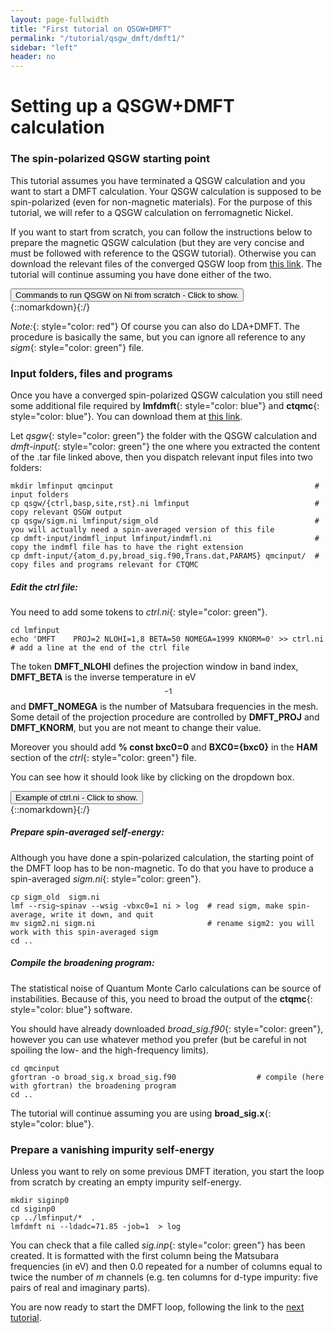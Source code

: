```yaml
---
layout: page-fullwidth
title: "First tutorial on QSGW+DMFT"
permalink: "/tutorial/qsgw_dmft/dmft1/"
sidebar: "left"
header: no
---
```


# Setting up a QSGW+DMFT calculation

### The spin-polarized QSGW starting point 

This tutorial assumes you have terminated a QSGW calculation and you want to start a DMFT calculation. Your QSGW calculation is supposed to be spin-polarized (even for non-magnetic materials). For the purpose of this tutorial, we will refer to a QSGW calculation on ferromagnetic Nickel. 

If you want to start from scratch, you can follow the instructions below to prepare the magnetic QSGW calculation (but they are very concise and must be followed with reference to the QSGW tutorial). Otherwise you can download the relevant files of the converged QSGW loop from [this link](https://lordcephei.github.io/assets/download/inputfiles/qsgw_ni.tar.gz).
The tutorial will continue assuming you have done either of the two.

<div onclick="elm = document.getElementById('qsgw_ni'); if(elm.style.display == 'none') elm.style.display = 'block'; else elm.style.display = 'none';"><button type="button" class="button tiny radius">Commands to run QSGW on Ni from scratch - Click to show.</button></div>
{::nomarkdown}<div style="display:none;margin:0px 25px 0px 25px;"id="qsgw_ni">{:/}

The file *init.ni*{: style="color: green"} to start working on Ni is: 

```
LATTICE
   SPCGRP=225
   A=3.524 UNITS=A
SITE
   ATOM=Ni X=0 0 0
   MMOM=0.0 0.0 0.6
```

To run a full QSGW calculation follow the commands below

```
blm ni --gw --wsitex
mv actrl.ni ctrl.ni
vi ctrl.ni                       # edit control file assigning nit=20, nsp=2, sig=8, nkabc=10, gmax=8.7 among the % const section
lmfa ni 
mv basp0.ni basp.ni
lmf ni                           # At the end of this run (10 iterations, few minutes) mmom=.6442223 ; ehf=-3036.6239355
echo '-1' | lmfgwd ni -vnsp=2
lmgwsc --wt --openmp=20 --code2 --sym -maxit=15 --metal --getsigp --tol=2e-5  ni
```
The value of the parameters chose are a pretty low but they can provide a fast enough starting point for the QSGW+DMFT loop. 
The total time required by the calculation above is ~10 hours.

{::nomarkdown}</div>{:/}

*Note:*{: style="color: red"} Of course you can also do LDA+DMFT. The procedure is basically the same, but you can ignore all reference to any *sigm*{: style="color: green"} file.

### Input folders, files and programs

Once you have a converged spin-polarized QSGW calculation you still need some additional file required by **lmfdmft**{: style="color: blue"} and **ctqmc**{: style="color: blue"}. You can download them at [this link](https://lordcephei.github.io/assets/download/inputfiles/dmft-input.tar.gz).

Let *qsgw*{: style="color: green"} the folder with the QSGW calculation and *dmft-input*{: style="color: green"} the one where you extracted the content of the .tar file linked above, then you dispatch relevant input files into two folders:

```
mkdir lmfinput qmcinput                                             # input folders
cp qsgw/{ctrl,basp,site,rst}.ni lmfinput                            # copy relevant QSGW output
cp qsgw/sigm.ni lmfinput/sigm_old                                   # you will actually need a spin-averaged version of this file
cp dmft-input/indmfl_input lmfinput/indmfl.ni                       # copy the indmfl file has to have the right extension 
cp dmft-input/{atom_d.py,broad_sig.f90,Trans.dat,PARAMS} qmcinput/  # copy files and programs relevant for CTQMC
```

##### _**Edit the ctrl file:**_ 
You need to add some tokens to *ctrl.ni*{: style="color: green"}. 

```
cd lmfinput
echo 'DMFT    PROJ=2 NLOHI=1,8 BETA=50 NOMEGA=1999 KNORM=0' >> ctrl.ni  # add a line at the end of the ctrl file 
```

The token **DMFT_NLOHI** defines the projection window in band index, **DMFT_BETA** is the inverse temperature in eV$$^{-1}$$ and **DMFT_NOMEGA** is the number of Matsubara frequencies in the mesh. Some detail of the projection procedure are controlled by **DMFT_PROJ** and **DMFT_KNORM**, but you are not meant to change their value.

Moreover you should add **% const bxc0=0** and **BXC0={bxc0}** in the **HAM** section of the *ctrl*{: style="color: green"} file.

You can see how it should look like by clicking on the dropdown box.
<div onclick="elm = document.getElementById('ctrl-4dmft'); if(elm.style.display == 'none') elm.style.display = 'block'; else elm.style.display = 'none';"><button type="button" class="button tiny radius">Example of ctrl.ni - Click to show.</button></div>
{::nomarkdown}<div style="display:none;margin:0px 25px 0px 25px;"id="ctrl-4dmft">{:/}

```
 # Autogenerated from init.ni using: 
 # blm ni --gw --wsitex 

 # Variables entering into expressions parsed by input
 % const nit=20
 % const met=5
 % const so=0 nsp=2
 % const lxcf=2 lxcf1=0 lxcf2=0     # for PBE use: lxcf=0 lxcf1=101 lxcf2=130
 % const pwmode=0 pwemax=3          # Use pwmode=1 or 11 to add APWs
 % const sig=8 gwemax=2 gcutb=3.3 gcutx=2.7  # GW-specific
 % const nkabc=10 nkgw=nkabc gmax=8.7

 VERS  LM:7 FP:7 # ASA:7
 IO    SHOW=f HELP=f IACTIV=f VERBOS=35,35  OUTPUT=*
 EXPRESS
 # Lattice vectors and site positions
   file=   site

 # Basis set
   gmax=   {gmax}                   # PW cutoff for charge density
   autobas[pnu=1 loc=1 lmto=5 mto=4 gw=1 pfloat=2]
 
 # Self-consistency
   nit=    {nit}                    # Maximum number of iterations
   mix=    B2,b=.3,k=7              # Charge density mixing parameters
   conv=   1e-5                     # Convergence tolerance (energy)
   convc=  3e-5                     # tolerance in RMS (output-input) density
 
 # Brillouin zone
   nkabc=  {nkabc}                  # 1 to 3 values.  Use n1<0 => |n1| ~ total number
   metal=  {met}                    # Management of k-point integration weights in metals   

 # Potential
   nspin=  {nsp}                    # 2 for spin polarized calculations
   so=     {so}                     # 1 turns on spin-orbit coupling
   xcfun=  {lxcf},{lxcf1},{lxcf2}   # set lxcf=0 for libxc functionals 

 #SYMGRP i r4x r3d
 HAM
       PWMODE={pwmode} PWEMIN=0 PWEMAX={pwemax}  # For APW addition to basis
       FORCES={so==0} ELIND=-0.7 
       RDSIG={sig} SIGP[EMAX={gwemax}]  # Add self-energy to LDA
 GW    NKABC={nkgw} GCUTB={gcutb} GCUTX={gcutx} DELRE=.01 .1 
       GSMEAR=0.003 PBTOL=1e-3
 SPEC 
   ATOM=Ni         Z= 28  R= 2.354453  LMX=3  LMXA=4
   MMOM=0.0 0.0 0.6 
```
{::nomarkdown}</div>{:/}

#####  _**Prepare spin-averaged self-energy:**_
Although you have done a spin-polarized calculation, the starting point of the DMFT loop has to be non-magnetic. To do that you have to produce a spin-averaged *sigm.ni*{: style="color: green"}. 

```
cp sigm_old  sigm.ni
lmf --rsig~spinav --wsig -vbxc0=1 ni > log  # read sigm, make spin-average, write it down, and quit
mv sigm2.ni sigm.ni                         # rename sigm2: you will work with this spin-averaged sigm 
cd ..
```

##### _**Compile the broadening program:**_
The statistical noise of Quantum Monte Carlo calculations can be source of instabilities. Because of this, you need to broad the output of the **ctqmc**{: style="color: blue"} software.

You should have already downloaded *broad_sig.f90*{: style="color: green"}, however you can use whatever method you prefer (but be careful in not spoiling the low- and the high-frequency limits).

```
cd qmcinput
gfortran -o broad_sig.x broad_sig.f90                  # compile (here with gfortran) the broadening program
cd ..
```
The tutorial will continue assuming you are using **broad_sig.x**{: style="color: blue"}.

### Prepare a vanishing impurity self-energy 
Unless you want to rely on some previous DMFT iteration, you start the loop from scratch by creating an empty impurity self-energy. 

```
mkdir siginp0
cd siginp0
cp ../lmfinput/*  . 
lmfdmft ni --ldadc=71.85 -job=1  > log
```

You can check that a file called *sig.inp*{: style="color: green"} has been created. It is formatted with the first column being the Matsubara frequencies (in eV) and then 0.0 repeated for a number of columns equal to twice the number of _m_ channels (e.g. ten columns for d-type impurity: five pairs of real and imaginary parts).


You are now ready to start the DMFT loop, following the link to the [next tutorial](https://github.com/lordcephei/lordcephei.github.io/edit/master/pages/dmft2).
